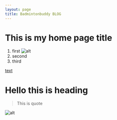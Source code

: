 ```yaml
---
layout: page
title: Badmintonbuddy BLOG
---
```

# This is my home page title #

1. first ![alt](https://davidanson.gallerycdn.vsassets.io/extensions/davidanson/vscode-markdownlint/0.51.0/1686715384698/Microsoft.VisualStudio.Services.Icons.Default)
2. second
3. third

[text](https://link)
# Hello this is heading 
> This is quote

![alt](https://link)